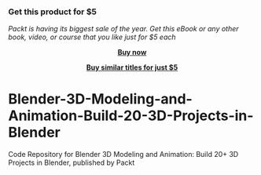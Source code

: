 
### Get this product for $5

<i>Packt is having its biggest sale of the year. Get this eBook or any other book, video, or course that you like just for $5 each</i>


<b><p align='center'>[Buy now](https://packt.link/9781839217975)</p></b>


<b><p align='center'>[Buy similar titles for just $5](https://subscription.packtpub.com/search)</p></b>


# Blender-3D-Modeling-and-Animation-Build-20-3D-Projects-in-Blender
Code Repository for Blender 3D Modeling and Animation: Build 20+ 3D Projects in Blender, published by Packt
